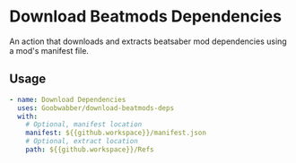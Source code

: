 # Download Beatmods Dependencies

An action that downloads and extracts beatsaber mod dependencies using a mod's manifest file.

## Usage

```yaml
- name: Download Dependencies
  uses: Goobwabber/download-beatmods-deps
  with:
    # Optional, manifest location
    manifest: ${{github.workspace}}/manifest.json
    # Optional, extract location
    path: ${{github.workspace}}/Refs
```
